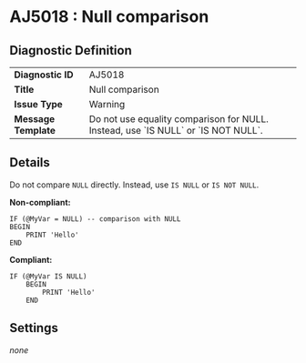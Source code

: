 # AJ5018 : Null comparison

## Diagnostic Definition

<table>
  <tr>
    <td class="header"><b>Diagnostic ID</b></td>
    <td>AJ5018</td>
  </tr>
  <tr>
    <td class="header"><b>Title</b></td>
    <td>Null comparison</td>
  </tr>
  <tr>
    <td class="header"><b>Issue Type</b></td>
    <td>Warning</td>
  </tr>
  <tr>
    <td class="header"><b>Message Template</b></td>
    <td>Do not use equality comparison for NULL. Instead, use `IS NULL` or `IS NOT NULL`.</td>
  </tr>
  
</table>

## Details

Do not compare `NULL` directly. Instead, use `IS NULL` or `IS NOT NULL`.

**Non-compliant:**

```tsql
IF (@MyVar = NULL) -- comparison with NULL
BEGIN
    PRINT 'Hello'
END
```

**Compliant:**

```tsql
IF (@MyVar IS NULL)
    BEGIN
        PRINT 'Hello'
    END
```


## Settings

*none*

